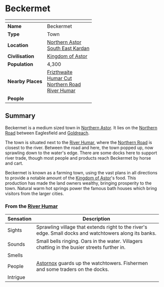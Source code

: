 # Beckermet

| []() | |
| --- | --- |
| **Name** | Beckermet |
| **Type** | Town |
| **Location** | [Northern Astor](../regions/northern-astor.md)<br />[South East Kardan](../regions/south-east-kardan.md) |
| **Civilisation** | [Kingdom of Astor](../../civilisations/kingdom-of-astor/README.md) |
| **Population** | 4,300 |
| **Nearby Places** | [Frizthwaite](../villages/frizthwaite.md)<br />[Humar Cut](../roads/humar-cut.md)<br />[Northern Road](../roads/northern-road.md)<br />[River Humar](../rivers-lakes/river-humar.md) |
| **People** | |

## Summary

Beckermet is a medium sized town in [Northern Astor](../regions/northern-astor.md). It lies on the [Northern Road](../roads/northern-road.md) between Eaglesfield and [Goldreach](../../civilisations/kingdom-of-astor/settlements/goldreach/README.md).

The town is situated next to the [River Humar](../rivers-lakes/river-humar.md), where the [Northern Road](../roads/northern-road.md) is closest to the river. Between the road and here, the town popped up, now sprawling down to the water's edge. There are some docks here to support river trade, though most people and products reach Beckermet by horse and cart.

Beckermet is known as a farming town, using the vast plans in all directions to provide a notable amount of the [Kingdom of Astor](../../civilisations/kingdom-of-astor/README.md)'s food. This production has made the land owners wealthy, bringing prosperity to the town. Natural warm hot springs power the famous bath houses which bring visitors from the larger cities.

### From the [River Humar](../rivers-lakes/river-humar.md)

| Sensation | Description |
| ---- | --- |
| Sights | Sprawling village that extends right to the river's edge. Small docks and watchtowers along its banks. |
| Sounds | Small bells ringing. Oars in the water. Villagers chatting in the busier streets further in. |
| Smells | |
| People | [Astornox](../../civilisations/kingdom-of-astor/organisations/astornox.md) guards up the watchtowers. Fishermen and some traders on the docks. |
| Intrigue | |
